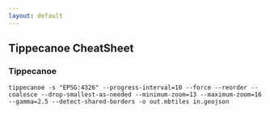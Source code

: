 ```yaml
---
layout: default
---
```

Tippecanoe CheatSheet
---

### Tippecanoe

	tippecanoe -s "EPSG:4326" --progress-interval=10 --force --reorder --coalesce --drop-smallest-as-needed --minimum-zoom=13 --maximum-zoom=16 --gamma=2.5 --detect-shared-borders -o out.mbtiles in.geojson
